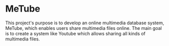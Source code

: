 # MeTube
This project's purpose is to develop an online multimedia database system, MeTube, which enables users share multimedia files online. The main goal is to create a system like Youtube which allows sharing all kinds of multimedia files.
